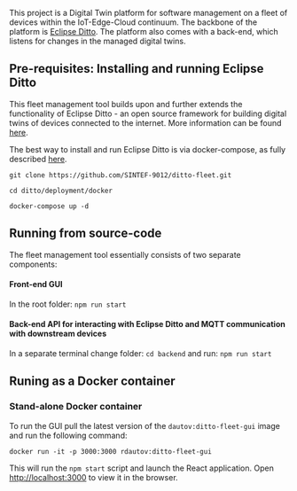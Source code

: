 This project is a Digital Twin platform for software management on a fleet of devices within the IoT-Edge-Cloud continuum. The backbone of the platform is [Eclipse Ditto](https://www.eclipse.org/ditto/). The platform also comes with a back-end, which listens for changes in the managed digital twins.

## Pre-requisites: Installing and running Eclipse Ditto

This fleet management tool builds upon and further extends the functionality of Eclipse Ditto - an open source framework for building digital twins of devices connected to the internet. More information can be found [here](https://eclipse.dev/ditto/).

The best way to install and run Eclipse Ditto is via docker-compose, as fully described [here](https://github.com/eclipse-ditto/ditto/tree/master/deployment/docker). 

`git clone https://github.com/SINTEF-9012/ditto-fleet.git`

`cd ditto/deployment/docker`

`docker-compose up -d`

## Running from source-code

The fleet management tool essentially consists of two separate components:

#### Front-end GUI

In the root folder: `npm run start`

#### Back-end API for interacting with Eclipse Ditto and MQTT communication with downstream devices

In a separate terminal change folder: `cd backend` and run: `npm run start`

## Runing as a Docker container

### Stand-alone Docker container

To run the GUI  pull the latest version of the `dautov:ditto-fleet-gui` image and run the following command:

`docker run -it -p 3000:3000 rdautov:ditto-fleet-gui`

This will run the `npm start` script and launch the React application. Open [http://localhost:3000](http://localhost:3000) to view it in the browser.
